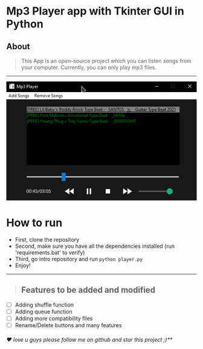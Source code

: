 # Mp3 Player app with Tkinter GUI in Python
## About
> This App is an open-source project which you can listen songs from your computer.
> Currently, you can only play mp3 files.
***

![](mp3player/icons/preview.png)

# How to run
* First, clone the repository
* Second, make sure you have all the dependencies installed (run 'requirements.bat' to verify)
* Third, go intro repository and run `python player.py`
* Enjoy!
***

> ## Features to be added and modified
- [ ] Adding shuffle function
- [ ] Adding queue function
- [ ] Adding more compatibility  files
- [ ] Rename/Delete buttons and many features

###### ❤️ love u guys please follow me on github and star this project ;)**
